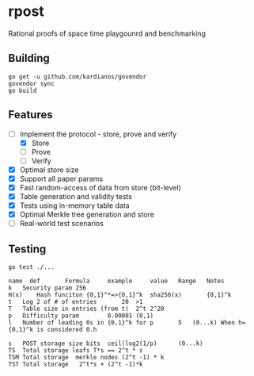 # rpost

Rational proofs of space time playgounrd and benchmarking

## Building

```
go get -u github.com/kardianos/govendor
govendor sync
go build
```

## Features
- [ ] Implement the protocol - store, prove and verify
  - [x] Store
  - [ ] Prove
  - [ ] Verify
- [x] Optimal store size
- [x] Support all paper params
- [x] Fast random-access of data from store (bit-level)
- [x] Table generation and validity tests
- [x] Tests using in-memory table data
- [x] Optimal Merkle tree generation and store 
- [ ] Real-world test scenarios

## Testing
```
go test ./...
```

```
name  def	    Formula	    example     value	Range	Notes
k	Security param 256		
H(x)	Hash funciton {0,1}^*=>{0,1}^k	sha256(x)		{0,1}^k	
t	Log 2 of # of entries		20	>1	
T	Table size in entries (from t)	2^t	2^20		
p	Difficulty param		0.00001	(0,1)	
l	Number of leading 0s in {0,1}^k for p		5	(0...k)	When h={0,1}^k is considered 0.h
					
s	POST storage size bits	ceil(log2(1/p)		(0...k)	
TS	Total storage leafs	T*s == 2^t * s			
TSM	Total storage  merkle nodes	(2^t -1) * k			
TST	Total storage	2^t*s + (2^t -1)*k
```
